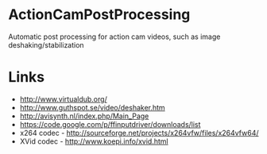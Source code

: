 ActionCamPostProcessing
=======================

Automatic post processing for action cam videos, such as image deshaking/stabilization


Links
=======================
* http://www.virtualdub.org/
* http://www.guthspot.se/video/deshaker.htm
* http://avisynth.nl/index.php/Main_Page
* https://code.google.com/p/ffinputdriver/downloads/list
* x264 codec - http://sourceforge.net/projects/x264vfw/files/x264vfw64/
* XVid codec - http://www.koepi.info/xvid.html
